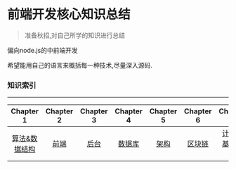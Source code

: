 # 前端开发核心知识总结
> 准备秋招,对自己所学的知识进行总结

偏向node.js的中前端开发

希望能用自己的语言来概括每一种技术,尽量深入源码.

### 知识索引
-----
| Chapter 1 | Chapter 2 | Chapter 3 | Chapter 4 | Chapter 5 |  Chapter 6 |  Chapter 7 | 
| :--------: | :---------: | :---------: | :---------: |:---------: | :---------: | :---------: |
|  [算法&数据结构](./algorithm&data-structure) | [前端](./front-end) | [后台](./back-end) | [数据库](./database) | [架构](./architecture) | [区块链](./block-chain) | [计算机基础知识](./foundation) |
